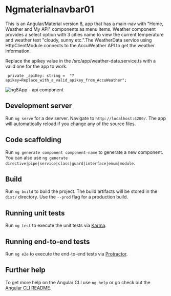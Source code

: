# Ngmaterialnavbar01

This is an Angular/Material version 8, app that has a main-nav with "Home, Weather and My API" components as menu items. Weather component provides a select option with 3 cities name to view the current temperature and weather text "cloudy, sunny etc.".The WeatherData service using HttpClientModule connects to the AccuWeather API to get the weather information.

Replace the apikey value in the /src/app/weather-data.service.ts with a valid one for the app to work.
```code:ts
 private _apiKey: string =  "?apikey=Replace_with_a_valid_apikey_from_AccuWeather";
```
![ng8App - api component](../assets/ng8app-api.png)

## Development server

Run `ng serve` for a dev server. Navigate to `http://localhost:4200/`. The app will automatically reload if you change any of the source files.

## Code scaffolding

Run `ng generate component component-name` to generate a new component. You can also use `ng generate directive|pipe|service|class|guard|interface|enum|module`.

## Build

Run `ng build` to build the project. The build artifacts will be stored in the `dist/` directory. Use the `--prod` flag for a production build.

## Running unit tests

Run `ng test` to execute the unit tests via [Karma](https://karma-runner.github.io).

## Running end-to-end tests

Run `ng e2e` to execute the end-to-end tests via [Protractor](http://www.protractortest.org/).

## Further help

To get more help on the Angular CLI use `ng help` or go check out the [Angular CLI README](https://github.com/angular/angular-cli/blob/master/README.md).
